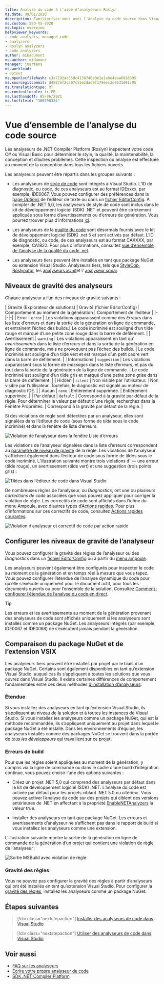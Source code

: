 ```yaml
---
title: Analyse du code à l’aide d’analyseurs Roslyn
ms.date: 09/01/2020
description: Familiarisez-vous avec l’analyse du code source dans Visual Studio. En savoir plus sur les correctifs de code et les différents types d’analyseurs et de niveaux de gravité.
ms.custom: SEO-VS-2020
ms.topic: overview
helpviewer_keywords:
- code analysis, managed code
- analyzers
- Roslyn analyzers
- code analyzers
author: mikadumont
ms.author: midumont
manager: jmartens
ms.workload:
- dotnet
ms.openlocfilehash: c3a7192ac55dc4138746e3e1e1abe4eaa6928395
ms.sourcegitcommit: d4887ef2ca97c55e2dad9f179eec2c9631d91c95
ms.translationtype: MT
ms.contentlocale: fr-FR
ms.lasthandoff: 05/06/2021
ms.locfileid: "108798334"
---
```

# <a name="overview-of-source-code-analysis"></a>Vue d’ensemble de l’analyse du code source

Les analyseurs de .NET Compiler Platform (Roslyn) inspectent votre code C# ou Visual Basic pour déterminer le style, la qualité, la maintenabilité, la conception et d’autres problèmes. Cette inspection ou analyse est effectuée au moment de la conception dans tous les fichiers ouverts.

Les analyseurs peuvent être répartis dans les groupes suivants :

- Les analyseurs de [style de code](/dotnet/fundamentals/code-analysis/code-style-rule-options?preserve-view=true&view=vs-2019#convention-categories) sont intégrés à Visual Studio. L’ID de diagnostic, ou code, de ces analyseurs est au format IDExxxx, par exemple, IDE0067. Vous pouvez configurer des préférences dans la [page Options](../ide/code-styles-and-code-cleanup.md) de l’éditeur de texte ou dans un [fichier EditorConfig](/dotnet/fundamentals/code-analysis/code-style-rule-options). À compter de .NET 5,0, les analyseurs de style de code sont inclus dans le kit de développement logiciel (SDK) .NET et peuvent être strictement appliqués sous forme d’avertissements ou d’erreurs de génération. Vous pourrez trouver plus d’informations [ici](/dotnet/fundamentals/productivity/code-analysis#code-style-analysis).

- Les analyseurs de la [qualité du code](/dotnet/fundamentals/code-analysis/quality-rules/index) sont désormais fournis avec le kit de développement logiciel (SDK) .net 5 et sont activés par défaut. L’ID de diagnostic, ou code, de ces analyseurs est au format CAXXXX, par exemple, CA1822. Pour plus d’informations, consultez [vue d’ensemble de l’analyse de la qualité du code .net](/dotnet/fundamentals/productivity/code-analysis#code-quality-analysis).

- Les analyseurs tiers peuvent être installés en tant que package NuGet ou extension Visual Studio. Analyseurs tiers, tels que [StyleCop](https://www.nuget.org/packages/StyleCop.Analyzers/), [Roslynator](https://www.nuget.org/packages/Roslynator.Analyzers/), les [analyseurs xUnit](https://www.nuget.org/packages/xunit.analyzers/)et l' [analyseur sonar](https://www.nuget.org/packages/SonarAnalyzer.CSharp/).

## <a name="severity-levels-of-analyzers"></a>Niveaux de gravité des analyseurs

Chaque analyseur a l’un des niveaux de gravité suivants :

| Gravité (Explorateur de solutions) | Gravité (fichier EditorConfig) | Comportement au moment de la génération | Comportement de l’éditeur |
|-|-|-|
| Error | `error` | Les violations apparaissent comme des *Erreurs* dans les liste d’erreurs et dans la sortie de la génération en ligne de commande, et entraînent l’échec des builds.| Le code incriminé est souligné d’un tilde rouge et marqué d’une petite zone rouge dans la barre de défilement. |
| Avertissement | `warning` | Les violations apparaissent en tant qu' *avertissements* dans le liste d’erreurs et dans la sortie de la génération en ligne de commande, mais ne provoquent pas l’échec des builds. | Le code incriminé est souligné d’un tilde vert et est marqué d’un petit cadre vert dans la barre de défilement. |
| Informations | `suggestion` | Les violations apparaissent sous la forme de *messages* dans le liste d’erreurs, et pas du tout dans la sortie de la génération de la ligne de commande. | Le code incriminé est souligné d’un tilde gris et marqué d’une petite zone grise dans la barre de défilement. |
| Hidden | `silent` | Non visible par l’utilisateur. | Non visible par l’utilisateur. Toutefois, le diagnostic est signalé au moteur de diagnostic IDE. |
| Aucun | `none` | Entièrement supprimée. | Entièrement supprimée. |
| Par défaut | `default` | Correspond à la gravité par défaut de la règle. Pour déterminer la valeur par défaut d’une règle, recherchez dans la Fenêtre Propriétés. | Correspond à la gravité par défaut de la règle. |

Si des violations de règle sont détectées par un analyseur, elles sont signalées dans l’éditeur de code (sous forme de *tilde* sous le code incriminé) et dans la fenêtre de liste d’erreurs.

![Violation de l’analyseur dans la fenêtre Liste d’erreurs](../code-quality/media/code-analysis-error-list.png)

Les violations de l’analyseur signalées dans la liste d’erreurs correspondent au [paramètre de niveau de gravité](../code-quality/use-roslyn-analyzers.md#configure-severity-levels) de la règle. Les violations de l’analyseur s’affichent également dans l’éditeur de code sous forme de tildes sous le code incriminé. L’illustration suivante montre trois violations d' &mdash; une erreur (tilde rouge), un avertissement (tilde vert) et une suggestion (trois points gris) :

![Tildes dans l’éditeur de code dans Visual Studio](media/diagnostics-severity-colors.png)

De nombreuses règles de l’analyseur, ou *Diagnostics*, ont une ou plusieurs *corrections de code* associées que vous pouvez appliquer pour corriger la violation de règle. Les correctifs de code sont affichés dans l’icône du menu Ampoule, avec d’autres types d’[Actions rapides](../ide/quick-actions.md). Pour plus d’informations sur ces correctifs de code, consultez [Actions rapides courantes](../ide/quick-actions.md).

![Violation d’analyseur et correctif de code par action rapide](../code-quality/media/built-in-analyzer-code-fix.png)

## <a name="configure-analyzer-severity-levels"></a>Configurer les niveaux de gravité de l’analyseur

Vous pouvez configurer la gravité des règles de l’analyseur ou des *Diagnostics* dans un [fichier EditorConfig](../code-quality/use-roslyn-analyzers.md#set-rule-severity-in-an-editorconfig-file) ou à partir du [menu ampoule](../code-quality/use-roslyn-analyzers.md#set-rule-severity-from-the-light-bulb-menu).

Les analyseurs peuvent également être configurés pour inspecter le code au moment de la génération et en temps réel à mesure que vous tapez. Vous pouvez configurer l’étendue de l’analyse dynamique du code pour qu’elle s’exécute uniquement pour le document actif, pour tous les documents ouverts ou pour l’ensemble de la solution. Consultez [Comment : configurer l’étendue de l’analyse du code en direct](./configure-live-code-analysis-scope-managed-code.md).

> [!TIP]
> Les erreurs et les avertissements au moment de la génération provenant des analyseurs de code sont affichés uniquement si les analyseurs sont installés comme un package NuGet. Les analyseurs intégrés (par exemple, IDE0067 et IDE0068) ne s’exécutent jamais pendant la génération.

## <a name="nuget-package-versus-vsix-extension"></a>Comparaison du package NuGet et de l’extension VSIX

Les analyseurs tiers peuvent être installés par projet par le biais d’un package NuGet. Certains sont également disponibles en tant qu’extension Visual Studio, auquel cas ils s’appliquent à toutes les solutions que vous ouvrez dans Visual Studio. Il existe certaines différences de comportement fondamentales entre ces deux méthodes [d’installation d’analyseurs](../code-quality/install-roslyn-analyzers.md).

### <a name="scope"></a>Étendue

Si vous installez des analyseurs en tant qu’extension Visual Studio, ils s’appliquent au niveau de la solution et à toutes les instances de Visual Studio. Si vous installez les analyseurs comme un package NuGet, qui est la méthode recommandée, ils s’appliquent uniquement au projet dans lequel le package NuGet a été installé. Dans les environnements d’équipe, les analyseurs installés comme des packages NuGet se trouvent dans la portée de *tous les développeurs* qui travaillent sur ce projet.

### <a name="build-errors"></a>Erreurs de build

Pour que les règles soient appliquées au moment de la génération, y compris via la ligne de commande ou dans le cadre d’une build d’intégration continue, vous pouvez choisir l’une des options suivantes :

- Créez un projet .NET 5,0 qui comprend des analyseurs par défaut dans le kit de développement logiciel (SDK) .NET. L’analyse du code est activée par défaut pour les projets ciblant .NET 5.0 ou ultérieur. Vous pouvez activer l’analyse du code sur des projets qui ciblent des versions antérieures de .NET en affectant à la propriété [EnableNETAnalyzers](/dotnet/core/project-sdk/msbuild-props#enablenetanalyzers) la valeur true.

- Installer des analyseurs en tant que package NuGet. Les erreurs et avertissements d’analyseur ne s’affichent pas dans le rapport de build si vous installez les analyseurs comme une extension.

L’illustration suivante montre la sortie de la génération en ligne de commande de la génération d’un projet qui contient une violation de règle de l’analyseur :

![Sortie MSBuild avec violation de règle](media/command-line-build-analyzers.png)

### <a name="rule-severity"></a>Gravité des règles

Vous ne pouvez pas configurer la gravité des règles à partir d’analyseurs qui ont été installés en tant qu’extension Visual Studio. Pour configurer la [gravité des règles](../code-quality/use-roslyn-analyzers.md#configure-severity-levels), installez les analyseurs comme un package NuGet.

## <a name="next-steps"></a>Étapes suivantes

> [!div class="nextstepaction"]
> [Installer des analyseurs de code dans Visual Studio](../code-quality/install-roslyn-analyzers.md)

> [!div class="nextstepaction"]
> [Utiliser des analyseurs de code dans Visual Studio](../code-quality/use-roslyn-analyzers.md)

## <a name="see-also"></a>Voir aussi

- [FAQ sur les analyseurs](analyzers-faq.yml)
- [Écrire votre propre analyseur de code](../extensibility/getting-started-with-roslyn-analyzers.md)
- [SDK .NET Compiler Platform](/dotnet/csharp/roslyn-sdk/)